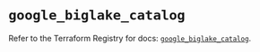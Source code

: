 # `google_biglake_catalog`

Refer to the Terraform Registry for docs: [`google_biglake_catalog`](https://registry.terraform.io/providers/hashicorp/google/6.36.1/docs/resources/biglake_catalog).
